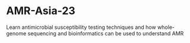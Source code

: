 # AMR-Asia-23
Learn antimicrobial susceptibility testing techniques and how whole-genome sequencing and bioinformatics can be used to understand AMR
